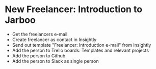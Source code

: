 New Freelancer: Introduction to Jarboo
================================

- Get the freelancers e-mail
- Create freelancer as contact in Insightly
- Send out template "Freelancer: Introduction e-mail" from Insightly
- Add the person to Trello boards: Templates and relevant projects
- Add the person to Github
- Add the person to Slack as single person
